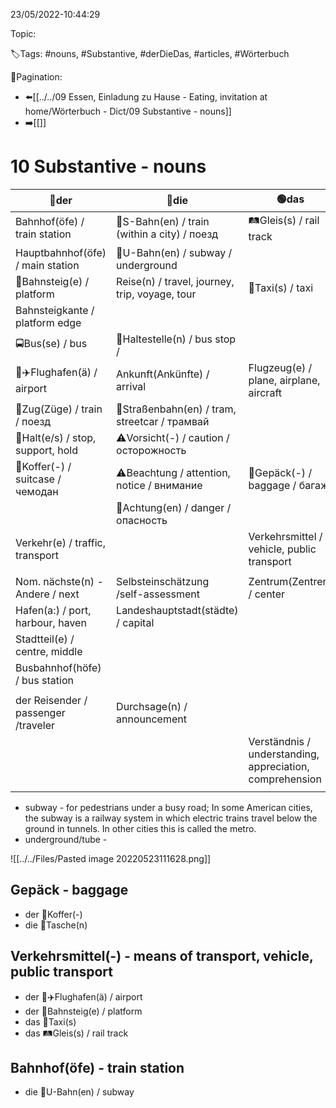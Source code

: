 23/05/2022-10:44:29

Topic:

🏷️Tags: #nouns, #Substantive, #derDieDas, #articles, #Wörterbuch

🧭Pagination:
- ⬅️[[../../09 Essen, Einladung zu Hause - Eating, invitation at home/Wörterbuch - Dict/09 Substantive - nouns]]
- ➡️[[]]

# 10 Substantive - nouns

| 🔵der                               | 🔴die                                          | 🟢das                                                    |
|-------------------------------------|------------------------------------------------|----------------------------------------------------------|
| Bahnhof(öfe) / train station        | 🚝S-Bahn(en) / train (within a city) / поезд   | 🛤Gleis(s) / rail track                                  |
| Hauptbahnhof(öfe) / main station    | 🚫U-Bahn(en) / subway / underground            |                                                          |
| 🔳Bahnsteig(e) / platform           | Reise(n) / travel, journey, trip, voyage, tour | 🚕Taxi(s) / taxi                                         |
| Bahnsteigkante / platform edge      |                                                |                                                          |
| 🚍Bus(se) / bus                     | 🚏Haltestelle(n) / bus stop /                  |                                                          |
| 🛫✈️Flughafen(ä) / airport          | Ankunft(Ankünfte) / arrival                    | Flugzeug(e) / plane, airplane, aircraft                  |
| 🚉Zug(Züge) / train / поезд         | 🚊Straßenbahn(en) / tram, streetcar / трамвай  |                                                          |
| 🛑Halt(e/s) / stop, support, hold   | ⚠️Vorsicht(-) / caution / осторожность         |                                                          |
| 🧳Koffer(-) / suitcase / чемодан    | ⚠️Beachtung / attention, notice / внимание     | 🛄Gepäck(-) / baggage / багаж                            |
|                                     | 🚫Achtung(en) / danger / опасность             |                                                          |
| Verkehr(e) / traffic, transport     |                                                | Verkehrsmittel / vehicle, public transport               |
|                                     |                                                |                                                          |
| Nom. nächste(n) - Andere / next     | Selbsteinschätzung /self-assessment            | Zentrum(Zentren) / center                                |
| Hafen(a:) / port, harbour, haven    | Landeshauptstadt(städte) / capital             |                                                          |
| Stadtteil(e) / centre, middle       |                                                |                                                          |
| Busbahnhof(höfe) / bus station      |                                                |                                                          |
|                                     |                                                |                                                          |
| der Reisender / passenger /traveler | Durchsage(n) / announcement                    |                                                          |
|                                     |                                                | Verständnis / understanding, appreciation, comprehension |
|                                     |                                                |                                                          |

- subway -  for pedestrians under a busy road; In some American cities, the subway is a railway system in which electric trains travel below the ground in tunnels. In other cities this is called the metro.
- underground/tube - 

![[../../Files/Pasted image 20220523111628.png]]

## Gepäck - baggage

- der 👛Koffer(-)
- die 🧳Tasche(n)

## Verkehrsmittel(-) - means of transport, vehicle, public transport

- der 🛫✈️Flughafen(ä) / airport
- der 🔳Bahnsteig(e) / platform
- das 🚕Taxi(s)
- das 🛤Gleis(s) / rail track

## Bahnhof(öfe) - train station

- die 🚫U-Bahn(en) / subway
